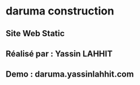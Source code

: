 # daruma construction
## Site Web Static 
## Réalisé par : Yassin LAHHIT

## Demo :  daruma.yassinlahhit.com
